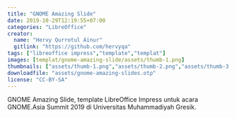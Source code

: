 ```yaml
---
title: "GNOME Amazing Slide"
date: 2019-10-29T12:19:55+07:00
categories: "LibreOffice"
creator: 
  name: "Hervy Qurrotul Ainur"
  gitlink: "https://github.com/hervyqa"
tags: ["libreoffice impress","template","templat"]
images: [templat/gnome-amazing-slide/assets/thumb-1.png]
thumbnails: ["assets/thumb-1.png","assets/thumb-2.png","assets/thumb-3.png"]
downloadfile: "assets/gnome-amazing-slides.otp"
license: "CC-BY-SA"
---
```

<!--silakan edit bagian nama, gitlink, thumbnail, link dowload, lisensi jika diperlukan, serta deskripsi-->
GNOME Amazing Slide, template LibreOffice Impress untuk acara GNOME.Asia Summit 2019 di Universitas Muhammadiyah Gresik. <!--more-->
